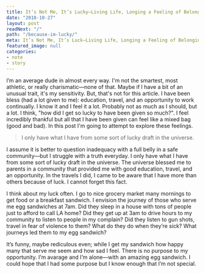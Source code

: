 ```yaml
---
title: It’s Not Me, It’s Lucky—Living Life, Longing a Feeling of Belonging
date: "2018-10-27"
layout: post
readNext: "/"
path: "/because-im-lucky/"
meta: It’s Not Me, It’s Luck—Living Life, Longing a Feeling of Belonging
featured_image: null
categories:
- note
- story
---
```


I’m an average dude in almost every way. I'm not the smartest, most athletic, or really charismatic—none of that. Maybe if I have a bit of an unusual trait, it's my sensitivity. But, that's not for this article. I have been bless (had a lot given to me): education, travel, and an opportunity to work continually. I know it and I feel it a lot. Probably not as much as I should, but a lot. I think, "how did I get so lucky to have been given so much?". I feel incredibly thankful but all that I have been given can feel like a mixed bag (good and bad). In this post I'm going to attempt to explore these feelings.

> I only have what I have from some sort of lucky draft in the universe.

I assume it is better to question inadequacy with a full belly in a safe community—but I struggle with a truth everyday. I only have what I have from some sort of lucky draft in the universe. The universe blessed me to parents in a community that provided me with good education, travel, and an opportunity. In the travels I did, I came to be aware that I have more than others because of luck. I cannot forget this fact.

I think about my luck often. I go to nice grocery market many mornings to get food or a breakfast sandwich. I envision the journey of those who serve me egg sandwiches at 7am. Did they sleep in a house with tons of people just to afford to call LA home? Did they get up at 3am to drive hours to my community to listen to people in my complain? Did they listen to gun shots, travel in fear of violence to them? What do they do when they’re sick? What journeys led them to my egg sandwich?

It’s funny, maybe rediculous even; while I get my sandwich how happy many that serve me seem and how sad I feel. There is no purpose to my opportunity. I’m avarage and I’m alone—with an amazing egg sandwich. I could hope that I had some purpose but I know enough that I’m not special.
